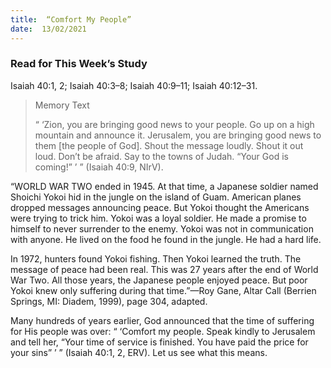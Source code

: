 ```yaml
---
title:  “Comfort My People”
date:  13/02/2021
---
```


### Read for This Week’s Study
Isaiah 40:1, 2; Isaiah 40:3–8; Isaiah 40:9–11; Isaiah 40:12–31.

> <p>Memory Text</p>
> “ ‘Zion, you are bringing good news to your people. Go up on a high mountain and announce it. Jerusalem, you are bringing good news to them [the people of God]. Shout the message loudly. Shout it out loud. Don’t be afraid. Say to the towns of Judah. “Your God is coming!” ’ ” (Isaiah 40:9, NIrV).

“WORLD WAR TWO ended in 1945. At that time, a Japanese soldier named Shoichi Yokoi hid in the jungle on the island of Guam. American planes dropped messages announcing peace. But Yokoi thought the Americans were trying to trick him. Yokoi was a loyal soldier. He made a promise to himself to never surrender to the enemy. Yokoi was not in communication with anyone. He lived on the food he found in the jungle. He had a hard life.

In 1972, hunters found Yokoi fishing. Then Yokoi learned the truth. The message of peace had been real. This was 27 years after the end of World War Two. All those years, the Japanese people enjoyed peace. But poor Yokoi knew only suffering during that time.”—Roy Gane, Altar Call (Berrien Springs, MI: Diadem, 1999), page 304, adapted.

Many hundreds of years earlier, God announced that the time of suffering for His people was over: “ ‘Comfort my people. Speak kindly to Jerusalem and tell her, “Your time of service is finished. You have paid the price for your sins” ’ ” (Isaiah 40:1, 2, ERV). Let us see what this means.